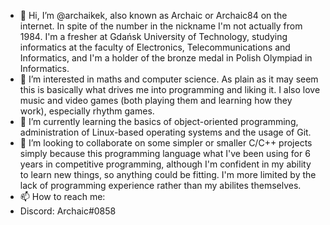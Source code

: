 - 👋 Hi, I’m @archaikek, also known as Archaic or Archaic84 on the internet. In spite of the number in the nickname I'm not actually from 1984. I'm a fresher at Gdańsk University of Technology, studying informatics at the faculty of Electronics, Telecommunications and Informatics, and I'm a holder of the bronze medal in Polish Olympiad in Informatics.
- 👀 I’m interested in maths and computer science. As plain as it may seem this is basically what drives me into programming and liking it. I also love music and video games (both playing them and learning how they work), especially rhythm games.
- 🌱 I’m currently learning the basics of object-oriented programming, administration of Linux-based operating systems and the usage of Git.
- 💞️ I’m looking to collaborate on some simpler or smaller C/C++ projects simply because this programming language what I've been using for 6 years in competitive programming, although I'm confident in my ability to learn new things, so anything could be fitting. I'm more limited by the lack of programming experience rather than my abilites themselves.
- 📫 How to reach me:
- Discord: Archaic#0858

<!---
archaikek/archaikek is a ✨ special ✨ repository because its `README.md` (this file) appears on your GitHub profile.
You can click the Preview link to take a look at your changes.
--->

